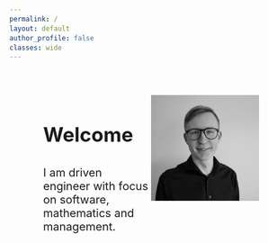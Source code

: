```yaml
---
permalink: /
layout: default
author_profile: false
classes: wide
---
```

<div style="display: flex; margin:60px;">
  <div style="flex: 1;font-size: 30px;">
    <h3>Welcome</h3>
    <p style="font-size: 20px;">I am driven engineer with focus on software, mathematics and management.</p> 
  </div>
  <div style="flex: 1;">    
    <img src="assets/images/profile_pic.jpeg" style="width:100%">
  </div>
</div>

